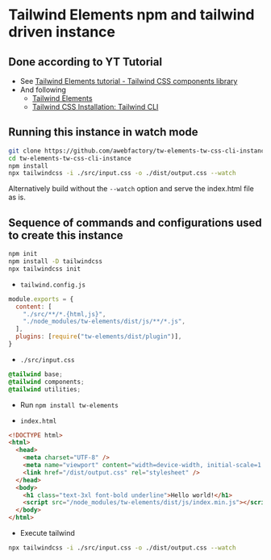 # Tailwind Elements npm and tailwind driven instance

## Done according to YT Tutorial

- See [Tailwind Elements tutorial - Tailwind CSS components library](https://www.youtube.com/watch?v=-GmnyjgI4Jc)
- And following
  - [Tailwind Elements](https://tailwind-elements.com/quick-start/)
  - [Tailwind CSS Installation: Tailwind CLI](https://tailwindcss.com/docs/installation)

## Running this instance in watch mode

```bash
git clone https://github.com/awebfactory/tw-elements-tw-css-cli-instance.git
cd tw-elements-tw-css-cli-instance
npm install
npx tailwindcss -i ./src/input.css -o ./dist/output.css --watch
```

Alternatively build without the `--watch` option and serve the index.html file as is.

## Sequence of commands and configurations used to create this instance

```bash
npm init
npm install -D tailwindcss
npx tailwindcss init
```

- `tailwind.config.js`

```js
module.exports = {
  content: [
    "./src/**/*.{html,js}",
    "./node_modules/tw-elements/dist/js/**/*.js",
  ],
  plugins: [require("tw-elements/dist/plugin")],
}
```

- `./src/input.css`

```css
@tailwind base;
@tailwind components;
@tailwind utilities;
```

- Run `npm install tw-elements`

- `index.html`

```html
<!DOCTYPE html>
<html>
  <head>
    <meta charset="UTF-8" />
    <meta name="viewport" content="width=device-width, initial-scale=1.0" />
    <link href="/dist/output.css" rel="stylesheet" />
  </head>
  <body>
    <h1 class="text-3xl font-bold underline">Hello world!</h1>
    <script src="/node_modules/tw-elements/dist/js/index.min.js"></script>
  </body>
</html>
```

- Execute tailwind

```bash
npx tailwindcss -i ./src/input.css -o ./dist/output.css --watch
```
